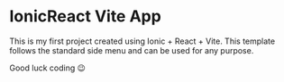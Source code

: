 # IonicReact Vite App

This is my first project created using Ionic + React + Vite.
This template follows the standard side menu and can be used for any purpose.

Good luck coding 😉
